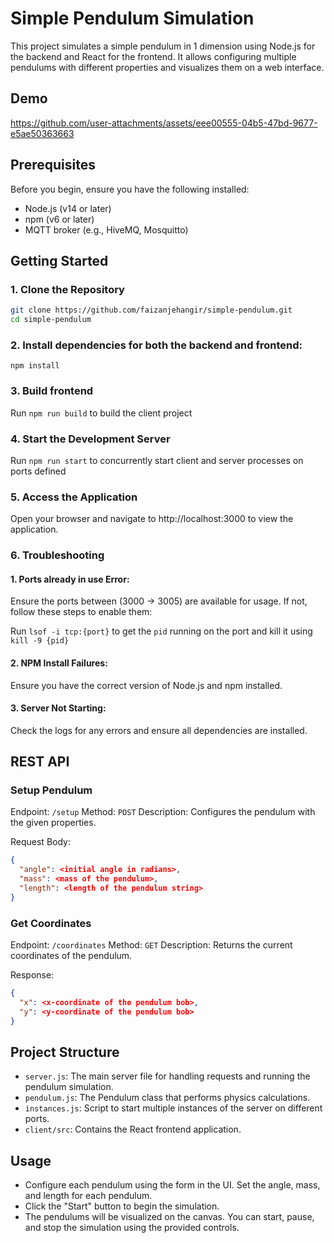 # Simple Pendulum Simulation

This project simulates a simple pendulum in 1 dimension using Node.js for the backend and React for the frontend. It allows configuring multiple pendulums with different properties and visualizes them on a web interface.

## Demo

https://github.com/user-attachments/assets/eee00555-04b5-47bd-9677-e5ae50363663

## Prerequisites

Before you begin, ensure you have the following installed:

- Node.js (v14 or later)
- npm (v6 or later)
- MQTT broker (e.g., HiveMQ, Mosquitto)

## Getting Started

### 1. Clone the Repository

```bash
git clone https://github.com/faizanjehangir/simple-pendulum.git
cd simple-pendulum
```

### 2. Install dependencies for both the backend and frontend:

`npm install`

### 3. Build frontend

Run `npm run build` to build the client project

### 4. Start the Development Server

Run `npm run start` to concurrently start client and server processes on ports defined

### 5. Access the Application

Open your browser and navigate to http://localhost:3000 to view the application.

### 6. Troubleshooting

#### 1. Ports already in use Error:

Ensure the ports between (3000 -> 3005) are available for usage. If not, follow these steps to enable them:

Run `lsof -i tcp:{port}` to get the `pid` running on the port and kill it using `kill -9 {pid}`

#### 2. NPM Install Failures:

Ensure you have the correct version of Node.js and npm installed.

#### 3. Server Not Starting:

Check the logs for any errors and ensure all dependencies are installed.

## REST API

### Setup Pendulum

Endpoint: `/setup`
Method: `POST`
Description: Configures the pendulum with the given properties.

Request Body:
```json
{
  "angle": <initial angle in radians>,
  "mass": <mass of the pendulum>,
  "length": <length of the pendulum string>
}
```

### Get Coordinates
Endpoint: `/coordinates`
Method: `GET`
Description: Returns the current coordinates of the pendulum.

Response:
```json
{
  "x": <x-coordinate of the pendulum bob>,
  "y": <y-coordinate of the pendulum bob>
}
```

## Project Structure

- `server.js`: The main server file for handling requests and running the pendulum simulation.
- `pendulum.js`: The Pendulum class that performs physics calculations.
- `instances.js`: Script to start multiple instances of the server on different ports.
- `client/src`: Contains the React frontend application.

## Usage

- Configure each pendulum using the form in the UI. Set the angle, mass, and length for each pendulum.
- Click the "Start" button to begin the simulation.
- The pendulums will be visualized on the canvas. You can start, pause, and stop the simulation using the provided controls.
